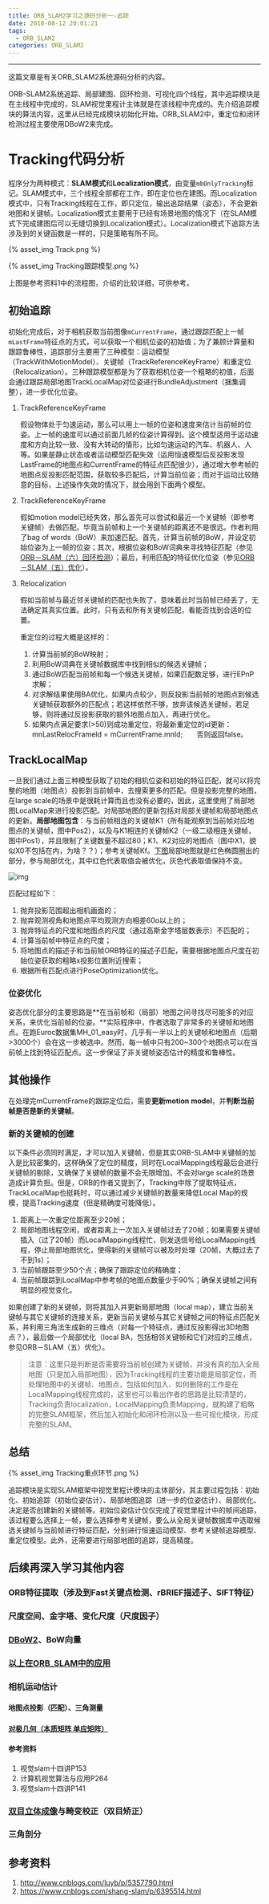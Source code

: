 ```yaml
---
title: ORB_SLAM2学习之源码分析一-追踪
date: 2018-08-12 20:01:21
tags: 
  - ORB_SLAM2
categories: ORB_SLAM2
---
```


---

这篇文章是有关ORB_SLAM2系统源码分析的内容。

<!--more-->

ORB-SLAM2系统追踪、局部建图、回环检测、可视化四个线程，其中追踪模块是在主线程中完成的，SLAM视觉里程计主体就是在该线程中完成的。先介绍追踪模块的算法内容，这里从已经完成模块初始化开始。ORB_SLAM2中，重定位和闭环检测过程主要使用DBoW2来完成。

# Tracking代码分析

程序分为两种模式：**SLAM模式**和**Localization模式**，由变量`mbOnlyTracking`标记。SLAM模式中，三个线程全部都在工作，即在定位也在建图。而Localization模式中，只有Tracking线程在工作，即只定位，输出追踪结果（姿态），不会更新地图和关键帧。Localization模式主要用于已经有场景地图的情况下（在SLAM模式下完成建图后可以无缝切换到Localization模式）。Localization模式下追踪方法涉及到的关键函数是一样的，只是策略有所不同。

{% asset_img Track.png %}

{% asset_img Tracking跟踪模型.png %}

上图是参考资料1中的流程图，介绍的比较详细，可供参考。

## 初始追踪

初始化完成后，对于相机获取当前图像`mCurrentFrame`，通过跟踪匹配上一帧`mLastFrame`特征点的方式，可以获取一个相机位姿的初始值；为了兼顾计算量和跟踪鲁棒性，追踪部分主要用了三种模型：运动模型（TrackWithMotionModel）、关键帧（TrackReferenceKeyFrame）和重定位（Relocalization）。三种跟踪模型都是为了获取相机位姿一个粗略的初值，后面会通过跟踪局部地图TrackLocalMap对位姿进行BundleAdjustment（捆集调整），进一步优化位姿。

1. TrackReferenceKeyFrame

   假设物体处于匀速运动，那么可以用上一帧的位姿和速度来估计当前帧的位姿。上一帧的速度可以通过前面几帧的位姿计算得到。这个模型适用于运动速度和方向比较一致、没有大转动的情形，比如匀速运动的汽车、机器人、人等。如果是静止状态或者运动模型匹配失效（运用恒速模型后反投影发现LastFrame的地图点和CurrentFrame的特征点匹配很少），通过增大参考帧的地图点反投影匹配范围，获取较多匹配后，计算当前位姿；而对于运动比较随意的目标，上述操作失效的情况下，就会用到下面两个模型。

2. TrackReferenceKeyFrame

   假如motion model已经失效，那么首先可以尝试和最近一个关键帧（即参考关键帧）去做匹配。毕竟当前帧和上一个关键帧的距离还不是很远。作者利用了bag of words（BoW）来加速匹配。首先，计算当前帧的BoW，并设定初始位姿为上一帧的位姿；其次，根据位姿和BoW词典来寻找特征匹配（参见[ORB－SLAM（六）回环检测](http://www.cnblogs.com/luyb/p/5599042.html%20)）；最后，利用匹配的特征优化位姿（参见[ORB－SLAM（五）优化](http://www.cnblogs.com/luyb/p/5447497.html)）。

3. Relocalization

   假如当前帧与最近邻关键帧的匹配也失败了，意味着此时当前帧已经丢了，无法确定其真实位置。此时，只有去和所有关键帧匹配，看能否找到合适的位置。

   重定位的过程大概是这样的：

   1. 计算当前帧的BoW映射；
   2. 利用BoW词典在关键帧数据库中找到相似的候选关键帧；
   3. 通过BoW匹配当前帧和每一个候选关键帧，如果匹配数足够，进行EPnP求解；
   4. 对求解结果使用BA优化，如果内点较少，则反投影当前帧的地图点到候选关键帧获取额外的匹配点；若这样依然不够，放弃该候选关键帧，若足够，则将通过反投影获取的额外地图点加入，再进行优化。
   5. 如果内点满足要求(>50)则成功重定位，将最新重定位的id更新：mnLastRelocFrameId = mCurrentFrame.mnId;　　否则返回false。

## TrackLocalMap

一旦我们通过上面三种模型获取了初始的相机位姿和初始的特征匹配，就可以将完整的地图（地图点）投影到当前帧中，去搜索更多的匹配。但是投影完整的地图，在large scale的场景中是很耗计算而且也没有必要的，因此，这里使用了局部地图LocalMap来进行投影匹配。对局部地图的更新包括对局部关键帧和局部地图点的更新。**局部地图包含**：与当前帧相连的关键帧K1（所有能观察到当前帧对应地图点的关键帧，图中Pos2），以及与K1相连的关键帧K2（一级二级相连关键帧，图中Pos1），并且限制了关键数量不超过80；K1、K2对应的地图点（图中X1，貌似X0不包括在内，为啥？？）；参考关键帧Kf。[下图](http://www.cnblogs.com/luyb/p/5447497.html)局部地图就是红色椭圆圈出的部分，参与局部优化，其中红色代表取值会被优化，灰色代表取值保持不变。

![img](https://images2015.cnblogs.com/blog/879417/201605/879417-20160529210611194-1582716555.png)

匹配过程如下：　　

1. 抛弃投影范围超出相机画面的；　　
2. 抛弃观测视角和地图点平均观测方向相差60o以上的；　　
3. 抛弃特征点的尺度和地图点的尺度（通过高斯金字塔层数表示）不匹配的；　　
4. 计算当前帧中特征点的尺度；　　
5. 将地图点的描述子和当前帧ORB特征的描述子匹配，需要根据地图点尺度在初始位姿获取的粗略x投影位置附近搜索；　　
6. 根据所有匹配点进行PoseOptimization优化。 

### 位姿优化

姿态优化部分的主要思路是**在当前帧和（局部）地图之间寻找尽可能多的对应关系，来优化当前帧的位姿。**实际程序中，作者选取了非常多的关键帧和地图点。在跑Euroc数据集MH_01_easy时，几乎有一半以上的关键帧和地图点（后期>3000个）会在这一步被选中。然而，每一帧中只有200~300个地图点可以在当前帧上找到特征匹配点。这一步保证了非关键帧姿态估计的精度和鲁棒性。

## 其他操作

在处理完mCurrentFrame的跟踪定位后，需要**更新motion model**，并**判断当前帧是否是新的关键帧**。

### 新的关键帧的创建

以下条件必须同时满足，才可以加入关键帧，但是其实ORB-SLAM中关键帧的加入是比较密集的，这样确保了定位的精度，同时在LocalMapping线程最后会进行关键帧的剔除，又确保了关键帧的数量不会无限增加，不会对large scale的场景造成计算负担。但是，ORB的作者又提到了，Tracking中除了提取特征点，TrackLocalMap也挺耗时，可以通过减少关键帧的数量来降低Local Map的规模，提高Tracking速度（但是精确度可能降低）。

1. 距离上一次重定位距离至少20帧；
2. 局部地图线程空闲，或者距离上一次加入关键帧过去了20帧；如果需要关键帧插入（过了20帧）而LocalMapping线程忙，则发送信号给LocalMapping线程，停止局部地图优化，使得新的关键帧可以被及时处理（20帧，大概过去了不到1s）；
3. 当前帧跟踪至少50个点；确保了跟踪定位的精确度；
4. 当前帧跟踪到LocalMap中参考帧的地图点数量少于90%；确保关键帧之间有明显的视觉变化。

如果创建了新的关键帧，则将其加入并更新局部地图（local map），建立当前关键帧与其它关键帧的连接关系，更新当前关键帧与其它关键帧之间的特征点匹配关系，并利用三角法生成新的三维点（对每一个特征点，通过反投影得出3D地图点？），最后做一个局部优化（local BA，包括相邻关键帧和它们对应的三维点，参见ORB－SLAM（五）优化）。

> 注意：这里只是判断是否需要将当前帧创建为关键帧，并没有真的加入全局地图（只是加入局部地图），因为Tracking线程的主要功能是局部定位，而处理地图中的关键帧、地图点，包括如何加入、如何删除的工作是在LocalMapping线程完成的，这里也可以看出作者的思路是比较清楚的，Tracking负责localization，LocalMapping负责Mapping，就构建了粗略的完整SLAM框架，然后加入初始化和闭环检测以及一些可视化模块，形成完整的SLAM。

## 总结

{% asset_img Tracking重点环节.png %}

追踪模块是实现SLAM框架中视觉里程计模块的主体部分，其主要过程包括：初始化、初始追踪（初始位姿估计）、局部地图追踪（进一步的位姿估计）、局部优化、决定是否创建新的关键帧等。初始位姿估计仅仅完成了视觉里程计中的帧间追踪，该过程要么选择上一帧，要么选择参考关键帧，要么从全局关键帧数据库中选取候选关键帧与当前帧进行特征匹配，分别进行恒速运动模型、参考关键帧追踪模型、重定位模型。此外，还需要进行局部地图的追踪，提高精度。

## 后续再深入学习其他内容

### ORB特征提取（涉及到Fast关键点检测、rBRIEF描述子、SIFT特征）

### 尺度空间、金字塔、变化尺度（尺度因子）

### [DBoW2](https://blog.csdn.net/u010821666/article/details/52915238?locationNum=1&fps=1)、BoW向量



### [以上在ORB_SLAM中的应用](https://blog.csdn.net/c602273091/article/details/54955663)



### 相机运动估计

#### 地图点投影（匹配）、三角测量

### 

####  [对极几何（本质矩阵 单应矩阵）](https://www.cnblogs.com/shang-slam/p/6496411.html)



#### 参考资料

1. 视觉slam十四讲P153
2. 计算机视觉算法与应用P264
3. 视觉slam十四讲P141



### 



### [双目立体成像](https://www.cnblogs.com/german-iris/p/4937712.html)与畸变校正（双目矫正）



### 三角剖分



## 参考资料

1. http://www.cnblogs.com/luyb/p/5357790.html
2. https://www.cnblogs.com/shang-slam/p/6395514.html
